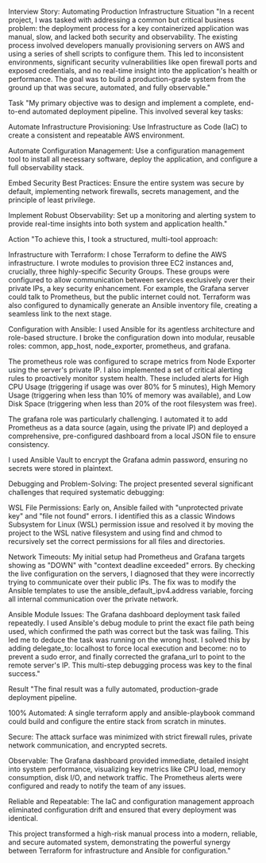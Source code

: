 Interview Story: Automating Production Infrastructure
Situation
"In a recent project, I was tasked with addressing a common but critical business problem: the deployment process for a key containerized application was manual, slow, and lacked both security and observability. The existing process involved developers manually provisioning servers on AWS and using a series of shell scripts to configure them. This led to inconsistent environments, significant security vulnerabilities like open firewall ports and exposed credentials, and no real-time insight into the application's health or performance. The goal was to build a production-grade system from the ground up that was secure, automated, and fully observable."

Task
"My primary objective was to design and implement a complete, end-to-end automated deployment pipeline. This involved several key tasks:

Automate Infrastructure Provisioning: Use Infrastructure as Code (IaC) to create a consistent and repeatable AWS environment.

Automate Configuration Management: Use a configuration management tool to install all necessary software, deploy the application, and configure a full observability stack.

Embed Security Best Practices: Ensure the entire system was secure by default, implementing network firewalls, secrets management, and the principle of least privilege.

Implement Robust Observability: Set up a monitoring and alerting system to provide real-time insights into both system and application health."

Action
"To achieve this, I took a structured, multi-tool approach:

Infrastructure with Terraform: I chose Terraform to define the AWS infrastructure. I wrote modules to provision three EC2 instances and, crucially, three highly-specific Security Groups. These groups were configured to allow communication between services exclusively over their private IPs, a key security enhancement. For example, the Grafana server could talk to Prometheus, but the public internet could not. Terraform was also configured to dynamically generate an Ansible inventory file, creating a seamless link to the next stage.

Configuration with Ansible: I used Ansible for its agentless architecture and role-based structure. I broke the configuration down into modular, reusable roles: common, app_host, node_exporter, prometheus, and grafana.

The prometheus role was configured to scrape metrics from Node Exporter using the server's private IP. I also implemented a set of critical alerting rules to proactively monitor system health. These included alerts for High CPU Usage (triggering if usage was over 80% for 5 minutes), High Memory Usage (triggering when less than 10% of memory was available), and Low Disk Space (triggering when less than 20% of the root filesystem was free).

The grafana role was particularly challenging. I automated it to add Prometheus as a data source (again, using the private IP) and deployed a comprehensive, pre-configured dashboard from a local JSON file to ensure consistency.

I used Ansible Vault to encrypt the Grafana admin password, ensuring no secrets were stored in plaintext.

Debugging and Problem-Solving: The project presented several significant challenges that required systematic debugging:

WSL File Permissions: Early on, Ansible failed with "unprotected private key" and "file not found" errors. I identified this as a classic Windows Subsystem for Linux (WSL) permission issue and resolved it by moving the project to the WSL native filesystem and using find and chmod to recursively set the correct permissions for all files and directories.

Network Timeouts: My initial setup had Prometheus and Grafana targets showing as "DOWN" with "context deadline exceeded" errors. By checking the live configuration on the servers, I diagnosed that they were incorrectly trying to communicate over their public IPs. The fix was to modify the Ansible templates to use the ansible_default_ipv4.address variable, forcing all internal communication over the private network.

Ansible Module Issues: The Grafana dashboard deployment task failed repeatedly. I used Ansible's debug module to print the exact file path being used, which confirmed the path was correct but the task was failing. This led me to deduce the task was running on the wrong host. I solved this by adding delegate_to: localhost to force local execution and become: no to prevent a sudo error, and finally corrected the grafana_url to point to the remote server's IP. This multi-step debugging process was key to the final success."

Result
"The final result was a fully automated, production-grade deployment pipeline.

100% Automated: A single terraform apply and ansible-playbook command could build and configure the entire stack from scratch in minutes.

Secure: The attack surface was minimized with strict firewall rules, private network communication, and encrypted secrets.

Observable: The Grafana dashboard provided immediate, detailed insight into system performance, visualizing key metrics like CPU load, memory consumption, disk I/O, and network traffic. The Prometheus alerts were configured and ready to notify the team of any issues.

Reliable and Repeatable: The IaC and configuration management approach eliminated configuration drift and ensured that every deployment was identical.

This project transformed a high-risk manual process into a modern, reliable, and secure automated system, demonstrating the powerful synergy between Terraform for infrastructure and Ansible for configuration."
